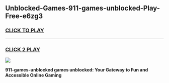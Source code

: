 
## Unblocked-Games-911-games-unblocked-Play-Free-e6zg3
<h3>
<a href="https://premium76.site?title=911-games-unblocked&ref=18A1">CLICK TO PLAY</a></h3>
<hr>

<h3>
<a href="https://premium76.site?title=911-games-unblocked&ref=18A1">CLICK 2 PLAY</a>
  
</h3>

<a href="https://premium76.site?title=911-games-unblocked&ref=18A1"><img src="https://clearcache.store/games.png"></a>


**911-games-unblocked games unblocked: Your Gateway to Fun and Accessible Online Gaming**
